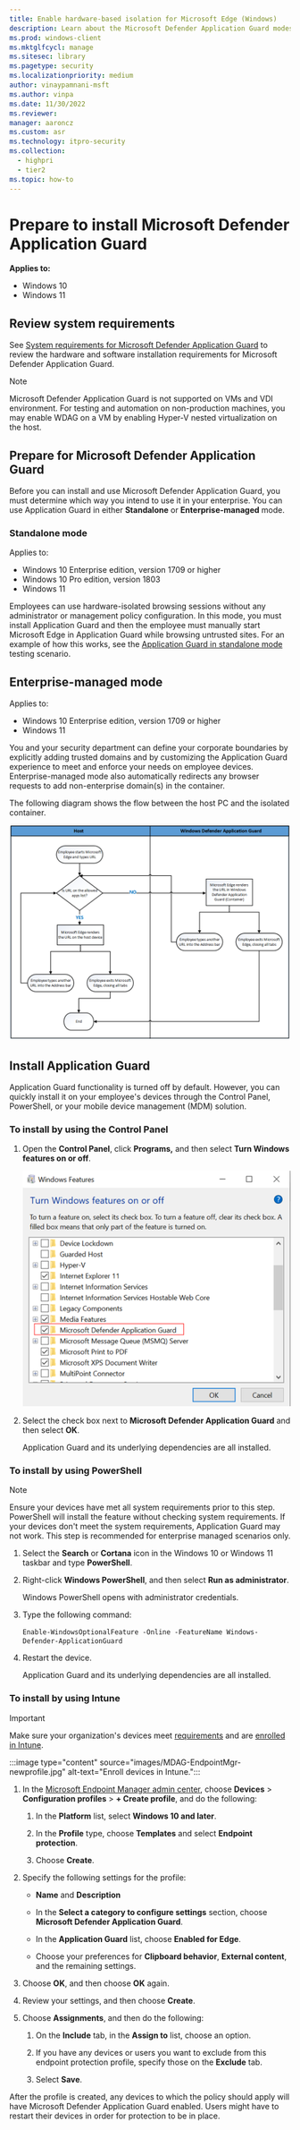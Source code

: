 ```yaml
---
title: Enable hardware-based isolation for Microsoft Edge (Windows)
description: Learn about the Microsoft Defender Application Guard modes (Standalone or Enterprise-managed), and how to install Application Guard in your enterprise.
ms.prod: windows-client
ms.mktglfcycl: manage
ms.sitesec: library
ms.pagetype: security
ms.localizationpriority: medium
author: vinaypamnani-msft
ms.author: vinpa
ms.date: 11/30/2022
ms.reviewer: 
manager: aaroncz
ms.custom: asr
ms.technology: itpro-security
ms.collection: 
  - highpri
  - tier2
ms.topic: how-to
---
```


# Prepare to install Microsoft Defender Application Guard

**Applies to:**

- Windows 10
- Windows 11

## Review system requirements
 
See [System requirements for Microsoft Defender Application Guard](./reqs-md-app-guard.md) to review the hardware and software installation requirements for Microsoft Defender Application Guard.

> [!NOTE]
> Microsoft Defender Application Guard is not supported on VMs and VDI environment. For testing and automation on non-production machines, you may enable WDAG on a VM by enabling Hyper-V nested virtualization on the host.

## Prepare for Microsoft Defender Application Guard 

Before you can install and use Microsoft Defender Application Guard, you must determine which way you intend to use it in your enterprise. You can use Application Guard in either **Standalone** or **Enterprise-managed** mode.

### Standalone mode

Applies to:
- Windows 10 Enterprise edition, version 1709 or higher
- Windows 10 Pro edition, version 1803
- Windows 11

Employees can use hardware-isolated browsing sessions without any administrator or management policy configuration. In this mode,   you must install Application Guard and then the employee must manually start Microsoft Edge in Application Guard while browsing untrusted sites. For an example of how this works, see the [Application Guard in standalone mode](test-scenarios-md-app-guard.md) testing scenario.

## Enterprise-managed mode

Applies to:
- Windows 10 Enterprise edition, version 1709 or higher
- Windows 11

You and your security department can define your corporate boundaries by explicitly adding trusted domains and by customizing the Application Guard experience to meet and enforce your needs on employee devices. Enterprise-managed mode also automatically redirects any browser requests to add non-enterprise domain(s) in the container.

The following diagram shows the flow between the host PC and the isolated container.

![Flowchart for movement between Microsoft Edge and Application Guard.](images/application-guard-container-v-host.png)

## Install Application Guard

Application Guard functionality is turned off by default. However, you can quickly install it on your employee's devices through the Control Panel, PowerShell, or your mobile device management (MDM) solution.

### To install by using the Control Panel

1. Open the **Control Panel**, click **Programs,** and then select **Turn Windows features on or off**.

    ![Windows Features, turning on Microsoft Defender Application Guard.](images/turn-windows-features-on-off.png)

2. Select the check box next to **Microsoft Defender Application Guard** and then select **OK**.

   Application Guard and its underlying dependencies are all installed.

### To install by using PowerShell

> [!NOTE]
> Ensure your devices have met all system requirements prior to this step. PowerShell will install the feature without checking system requirements. If your devices don't meet the system requirements, Application Guard may not work. This step is recommended for enterprise managed scenarios only.

1. Select the **Search** or **Cortana** icon in the Windows 10 or Windows 11 taskbar and type **PowerShell**.
   
2. Right-click **Windows PowerShell**, and then select **Run as administrator**.

   Windows PowerShell opens with administrator credentials.

3. Type the following command:

    ```
    Enable-WindowsOptionalFeature -Online -FeatureName Windows-Defender-ApplicationGuard
    ```
4. Restart the device.

   Application Guard and its underlying dependencies are all installed.

### To install by using Intune

> [!IMPORTANT]
> Make sure your organization's devices meet [requirements](reqs-md-app-guard.md) and are [enrolled in Intune](/mem/intune/enrollment/device-enrollment).

:::image type="content" source="images/MDAG-EndpointMgr-newprofile.jpg" alt-text="Enroll devices in Intune.":::

1. In the [Microsoft Endpoint Manager admin center](https://go.microsoft.com/fwlink/?linkid=2109431), choose **Devices** > **Configuration profiles** > **+ Create profile**, and do the following: <br/>

   1. In the **Platform** list, select **Windows 10 and later**. 
   
   2. In the **Profile** type, choose **Templates** and select **Endpoint protection**. 
   
   3. Choose **Create**.

2. Specify the following settings for the profile:

   - **Name** and **Description**

   - In the **Select a category to configure settings** section, choose **Microsoft Defender Application Guard**.

   - In the **Application Guard** list, choose **Enabled for Edge**.

   - Choose your preferences for **Clipboard behavior**, **External content**, and the remaining settings.

3. Choose **OK**, and then choose **OK** again.

4. Review your settings, and then choose **Create**.

5. Choose **Assignments**, and then do the following:

   1. On the **Include** tab, in the **Assign to** list, choose an option.

   2. If you have any devices or users you want to exclude from this endpoint protection profile, specify those on the **Exclude** tab.

   3. Select **Save**.

After the profile is created, any devices to which the policy should apply will have Microsoft Defender Application Guard enabled. Users might have to restart their devices in order for protection to be in place.
